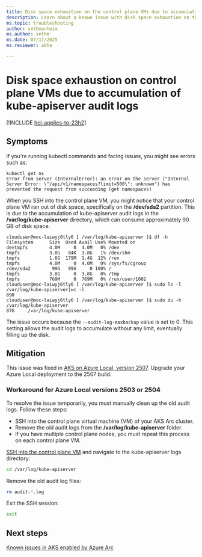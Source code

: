 ```yaml
---
title: Disk space exhaustion on the control plane VMs due to accumulation of kube-apiserver audit logs
description: Learn about a known issue with disk space exhaustion on the control plane VMs due to accumulation of kube-apiserver audit logs.
ms.topic: troubleshooting
author: sethmanheim
ms.author: sethm
ms.date: 07/17/2025
ms.reviewer: abha

---
```


# Disk space exhaustion on control plane VMs due to accumulation of kube-apiserver audit logs

[!INCLUDE [hci-applies-to-23h2](includes/hci-applies-to-23h2.md)]

## Symptoms

If you're running kubectl commands and facing issues, you might see errors such as:

```output
kubectl get ns
Error from server (InternalError): an error on the server ("Internal Server Error: \"/api/v1/namespaces?limit=500\": unknown") has prevented the request from succeeding (get namespaces)
```

When you SSH into the control plane VM, you might notice that your control plane VM ran out of disk space, specifically on the **/dev/sda2** partition. This is due to the accumulation of kube-apiserver audit logs in the **/var/log/kube-apiserver** directory, which can consume approximately 90 GB of disk space.

```output
clouduser@moc-laiwyj6tly6 [ /var/log/kube-apiserver ]$ df -h
Filesystem      Size  Used Avail Use% Mounted on
devtmpfs        4.0M     0  4.0M   0% /dev
tmpfs           3.8G   84K  3.8G   1% /dev/shm
tmpfs           1.6G  179M  1.4G  12% /run
tmpfs           4.0M     0  4.0M   0% /sys/fs/cgroup
/dev/sda2        99G   99G     0 100% /
tmpfs           3.8G     0  3.8G   0% /tmp
tmpfs           769M     0  769M   0% /run/user/1002
clouduser@moc-laiwyj6tly6 [ /var/log/kube-apiserver ]$ sudo ls -l /var/log/kube-apiserver|wc -l
890
clouduser@moc-laiwyj6tly6 [ /var/log/kube-apiserver ]$ sudo du -h /var/log/kube-apiserver
87G     /var/log/kube-apiserver
```

The issue occurs because the `--audit-log-maxbackup` value is set to 0. This setting allows the audit logs to accumulate without any limit, eventually filling up the disk. 

## Mitigation

This issue was fixed in [AKS on Azure Local, version 2507](/azure/azure-local/whats-new?view=azloc-2507&preserve-view=true#features-and-improvements-in-2507). Upgrade your Azure Local deployment to the 2507 build. 

### Workaround for Azure Local versions 2503 or 2504

To resolve the issue temporarily, you must manually clean up the old audit logs. Follow these steps:

- SSH into the control plane virtual machine (VM) of your AKS Arc cluster.
- Remove the old audit logs from the **/var/log/kube-apiserver** folder.
- If you have multiple control plane nodes, you must repeat this process on each control plane VM.

[SSH into the control plane VM](ssh-connect-to-windows-and-linux-worker-nodes.md) and navigate to the kube-apiserver logs directory:

```bash
cd /var/log/kube-apiserver
```

Remove the old audit log files:

```bash
rm audit-*.log
```

Exit the SSH session:

```bash
exit
```

## Next steps

[Known issues in AKS enabled by Azure Arc](aks-known-issues.md)
